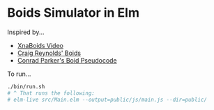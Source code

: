 # Boids Simulator in Elm

Inspired by...
- [XnaBoids Video](https://www.youtube.com/watch?v=M028vafB0l8)
- [Craig Reynolds' Boids](http://www.red3d.com/cwr/boids/)
- [Conrad Parker's Boid Pseudocode](http://www.kfish.org/boids/pseudocode.html)

To run...

```sh
./bin/run.sh
# ^ That runs the following:
# elm-live src/Main.elm --output=public/js/main.js --dir=public/
```
